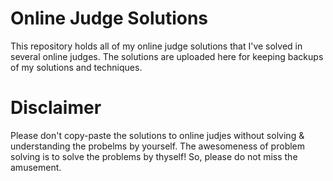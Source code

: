 # Online Judge Solutions
This repository holds all of my online judge solutions that I've solved in several online judges. The solutions are uploaded here for keeping backups of my solutions and techniques.

# Disclaimer
Please don't copy-paste the solutions to online judjes without solving & understanding the probelms by yourself. The awesomeness of problem solving is to solve the problems by thyself! So, please do not miss the amusement.

